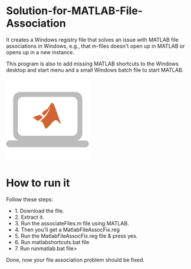 # Solution-for-MATLAB-File-Association
It creates a Windows registry file that solves an issue with MATLAB file associations in Windows, e.g., that m-files doesn't open up in MATLAB or opens up in a new instance.  

This program is also to add missing MATLAB shortcuts to the Windows desktop and start menu and a small Windows batch file to start MATLAB.

![alt text](https://github.com/hjleed/Solution-for-MATLAB-File-Association/blob/main/download.png)
# How to run it
Follow these steps:
<ul>
  <li>1. Download the file.</li>
  <li>2. Extract it.</li>
  <li>3. Run the associateFiles.m file using MATLAB.</li>
  <li>4. Then you'll get a MatlabFileAssocFix.reg</li>
  <li>5. Run the MatlabFileAssocFix.reg file & press yes.</li>
  <li>6. Run matlabshortcuts.bat file</li>
  <li>7. Run runmatlab.bat file></li>
</ul>

Done, now your file association problem should be fixed.
